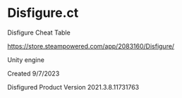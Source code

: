 # Disfigure.ct

Disfigure Cheat Table

https://store.steampowered.com/app/2083160/Disfigure/

Unity engine

Created 9/7/2023

Disfigured Product Version 2021.3.8.11731763
